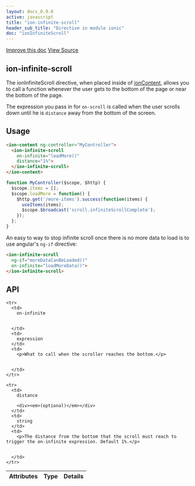 ```yaml
---
layout: docs_0.9.0
active: javascript
title: "ion-infinite-scroll"
header_sub_title: "Directive in module ionic"
doc: "ionInfiniteScroll"
---
```


<div class="pull-right">
  <a href='http://github.com/driftyco/ionic/edit/master/{$ doc.relativePath $}' class='improve-docs'>Improve this doc</a>
  <a href='http://github.com/driftyco/ionic/tree/master/js/ext/angular/src/directive/ionicContent.js#L189' class='view-source'>
    View Source
  </a>
</div>




## ion-infinite-scroll



The ionInfiniteScroll directive, when placed inside of <a href="/docs/angularjs/api/ionic/directive/ionContent">ionContent</a>, allows you to call a function whenever the user gets to the bottom of the page or near the bottom of the page.

The expression you pass in for `on-scroll` is called when the user scrolls down until he is `distance` away from the bottom of the screen.








  
## Usage
  

```html
<ion-content ng-controller="MyController">
  <ion-infinite-scroll
    on-infinite="loadMore()"
    distance="1%">
  </ion-infinite-scroll>
</ion-content>
```
```js
function MyController($scope, $http) {
  $scope.items = [];
  $scope.loadMore = function() {
    $http.get('/more-items').success(function(items) {
      useItems(items);
      $scope.$broadcast('scroll.infiniteScrollComplete');
    });
  };
}
```

An easy to way to stop infinite scroll once there is no more data to load is to use angular's `ng-if` directive:

```html
<ion-infinite-scroll
  ng-if="moreDataCanBeLoaded()"
  on-infinite="loadMoreData()">
</ion-infinite-scroll>
```

  
  

## API

<table class="table">
  <thead>
    <tr>
      <th>Attributes</th>
      <th>Type</th>
      <th>Details</th>
    </tr>
  </thead>
  <tbody>
    
    <tr>
      <td>
        on-infinite
        
        
      </td>
      <td>
        expression
      </td>
      <td>
        <p>What to call when the scroller reaches the bottom.</p>

        
      </td>
    </tr>
    
    <tr>
      <td>
        distance
        
        <div><em>(optional)</em></div>
      </td>
      <td>
        string
      </td>
      <td>
        <p>The distance from the bottom that the scroll must reach to trigger the on-infinite expression. Default 1%.</p>

        
      </td>
    </tr>
    
  </tbody>
</table>
</section>
  





